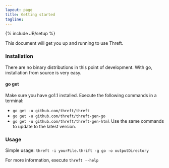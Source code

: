 ```yaml
---
layout: page
title: Getting started
tagline: 
---
```

{% include JB/setup %}

This document will get you up and running to use Threft.

### Installation
There are no binary distributions in this point of development. With go, installation from source is very easy.
#### go get
Make sure you have go1.1 installed.
Execute the following commands in a terminal:
 - `go get -u github.com/threft/threft`
 - `go get -u github.com/threft/threft-gen-go`
 - `go get -u github.com/threft/threft-gen-html`
 Use the same commands to update to the latest version.

### Usage
Simple usage:
`threft -i yourFile.thrift -g go -o outputDirectory`

For more information, execute `threft --help`
